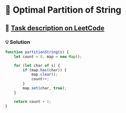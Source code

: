 # 📝 Optimal Partition of String

## 🔗 [Task description on LeetCode](https://leetcode.com/problems/optimal-partition-of-string/description/)

### 💡 Solution

```javascript
function partitionString(s) {
    let count = 0, map = new Map();

    for (let char of s) {
        if (map.has(char)) {
            map.clear();
            count++;
        }
        map.set(char, true);
    }

    return count + 1;
}
```
